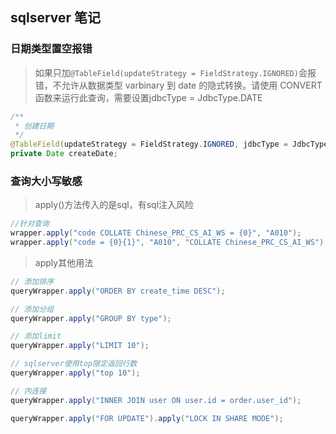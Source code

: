 ## sqlserver 笔记

### 日期类型置空报错

> 如果只加`@TableField(updateStrategy = FieldStrategy.IGNORED)`会报错，不允许从数据类型 varbinary 到 date 的隐式转换。请使用 CONVERT 函数来运行此查询，需要设置jdbcType = JdbcType.DATE

```java
/**
 * 创建日期
 */
@TableField(updateStrategy = FieldStrategy.IGNORED, jdbcType = JdbcType.DATE)
private Date createDate;
```

### 查询大小写敏感

> apply()方法传入的是sql，有sql注入风险
```java
//针对查询
wrapper.apply("code COLLATE Chinese_PRC_CS_AI_WS = {0}", "A010");
wrapper.apply("code = {0}{1}", "A010", "COLLATE Chinese_PRC_CS_AI_WS");
```

> apply其他用法

```java
// 添加排序
queryWrapper.apply("ORDER BY create_time DESC");

// 添加分组
queryWrapper.apply("GROUP BY type"); 

// 添加limit
queryWrapper.apply("LIMIT 10");

// sqlserver使用top限定返回行数
queryWrapper.apply("top 10");

// 内连接
queryWrapper.apply("INNER JOIN user ON user.id = order.user_id");

queryWrapper.apply("FOR UPDATE").apply("LOCK IN SHARE MODE");
```
